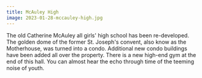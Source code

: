 ```yaml
---
title: McAuley High
image: 2023-01-28-mccauley-high.jpg
---
```


The old Catherine McAuley all girls' high school has been re-developed. The
golden dome of the former St. Joseph's convent, also know as the Motherhouse,
was turned into a condo. Additional new condo buildings have been added all over
the property. There is a new high-end gym at the end of this hall. You can
almost hear the echo through time of the teeming noise of youth.

<!--more-->
